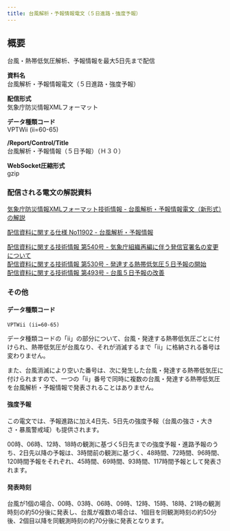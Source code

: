 ```yaml
---
title: 台風解析・予報情報電文（５日進路・強度予報）
---
```


## 概要
台風・熱帯低気圧解析、予報情報を最大5日先まで配信

**資料名** <br/>
 台風解析・予報情報電文（５日進路・強度予報）
 
**配信形式** <br/>
 気象庁防災情報XMLフォーマット

**データ種類コード** <br/>
 VPTWii (ii=60-65)

**/Report/Control/Title** <br/>
 台風解析・予報情報（５日予報）（Ｈ３０）
 
**WebSocket圧縮形式** <br/>
 gzip

### 配信される電文の解説資料
 [気象庁防災情報XMLフォーマット技術情報 - 台風解析・予報情報電文（新形式）の解説](https://dmdata.jp/doc/jma/manual/0266-0267.pdf) 
 
 
 [配信資料に関する仕様 No11902 - 台風解析・予報情報](https://www.data.jma.go.jp/suishin/shiyou/pdf/no11902)
 
 
 [配信資料に関する技術情報 第540号 - 気象庁組織再編に伴う発信官署名の変更について](https://dmdata.jp/doc/jma/technical/540.pdf) <br/>
 [配信資料に関する技術情報 第530号 - 発達する熱帯低気圧５日予報の開始](https://dmdata.jp/doc/jma/technical/530.pdf) <br/>
 [配信資料に関する技術情報 第493号 - 台風５日予報の改善](https://dmdata.jp/doc/jma/technical/493.pdf)

### その他

#### データ種類コード
`VPTWii (ii=60-65)`

データ種類コードの「ii」の部分について、台風・発達する熱帯低気圧ごとに付けられ、熱帯低気圧が台風なり、それが消滅するまで「ii」に格納される番号は変わりません。

また、台風消滅により空いた番号は、次に発生した台風・発達する熱帯低気圧に付けられますので、一つの「ii」番号で同時に複数の台風・発達する熱帯低気圧を台風解析・予報情報で発表されることはありません。

#### 強度予報
この電文では、予報進路に加え4日先、5日先の強度予報（台風の強さ・大きさ・暴風警戒域）も提供されます。

00時、06時、12時、18時の観測に基づく5日先までの強度予報・進路予報のうち、2日先以降の予報は、3時間前の観測に基づく、48時間、72時間、96時間、120時間予報をそれぞれ、45時間、69時間、93時間、117時間予報として発表されます。

#### 発表時刻
台風が1個の場合、00時、03時、06時、09時、12時、15時、18時、21時の観測時刻の約50分後に発表し、台風が複数の場合は、1個目を同観測時刻の約50分後、2個目以降を同観測時刻の約70分後に発表となります。
